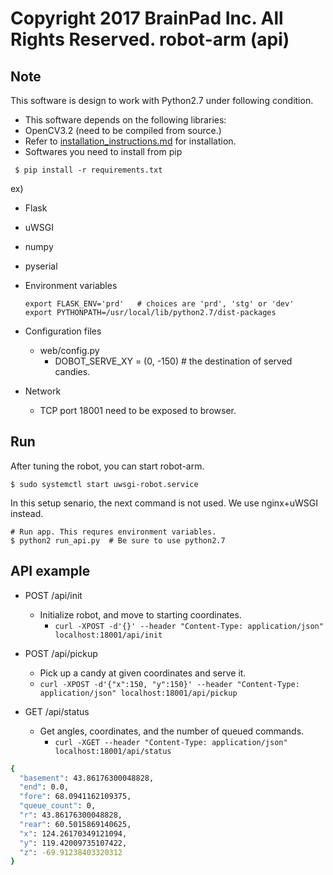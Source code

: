 Copyright 2017 BrainPad Inc. All Rights Reserved.
robot-arm (api)
===

## Note
This software is design to work with Python2.7 under following condition.
- This software depends on the following libraries:
 - OpenCV3.2 (need to be compiled from source.)
  - Refer to [installation_instructions.md](../setup/installation_instructions.md) for installation.
 - Softwares you need to install from pip
 ```
  $ pip install -r requirements.txt
 ```
  ex)
  - Flask
  - uWSGI
  - numpy
  - pyserial

- Environment variables
    ```
    export FLASK_ENV='prd'   # choices are 'prd', 'stg' or 'dev'
    export PYTHONPATH=/usr/local/lib/python2.7/dist-packages
    ```

- Configuration files
  - web/config.py
    - DOBOT_SERVE_XY = (0, -150) # the destination of served candies.

- Network
  - TCP port 18001 need to be exposed to browser.

## Run
After tuning the robot, you can start robot-arm.
```
$ sudo systemctl start uwsgi-robot.service
```
In this setup senario, the next command is not used. We use nginx+uWSGI instead.
```
# Run app. This requres environment variables.
$ python2 run_api.py  # Be sure to use python2.7
```

## API example
- POST /api/init
  - Initialize robot, and move to starting coordinates.
    - `curl -XPOST -d'{}' --header "Content-Type: application/json" localhost:18001/api/init`

- POST /api/pickup
  - Pick up a candy at given coordinates and serve it.
  - `curl -XPOST -d'{"x":150, "y":150}' --header "Content-Type: application/json" localhost:18001/api/pickup`

- GET /api/status
  - Get angles, coordinates, and the number of queued commands.
    - `curl -XGET --header "Content-Type: application/json" localhost:18001/api/status`
```sh
{
  "basement": 43.86176300048828,
  "end": 0.0,
  "fore": 68.0941162109375,
  "queue_count": 0,
  "r": 43.86176300048828,
  "rear": 60.5015869140625,
  "x": 124.26170349121094,
  "y": 119.42009735107422,
  "z": -69.91238403320312
}
```
